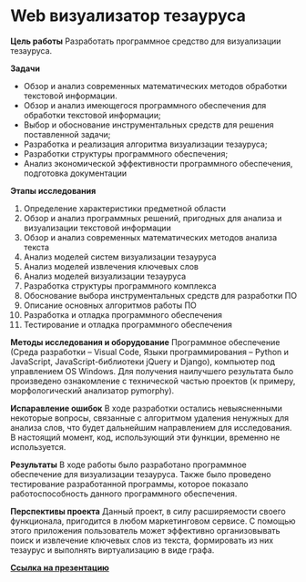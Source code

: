 # Web визуализатор тезауруса

**Цель работы** 
Разработать программное средство для визуализации тезауруса. 

**Задачи**
- Обзор и анализ современных математических методов обработки текстовой информации.
- Обзор и анализ имеющегося программного обеспечения для обработки текстовой информации;
- Выбор и обоснование инструментальных средств для решения поставленной задачи; 
- Разработка и реализация алгоритма визуализации тезауруса;
- Разработки структуры программного обеспечения;
- Анализ экономической эффективности программного обеспечения, подготовка документации

**Этапы исследования**
1) Определение характеристики предметной области
2) Обзор и анализ программных решений, пригодных для анализа и визуализации текстовой информации
3) Обзор и анализ современных математических методов анализа текста
4) Анализ моделей систем визуализации тезауруса
5) Анализ моделей извлечения ключевых слов
6) Анализ моделей визуализации тезауруса
7) Разработка структуры программного комплекса 
8) Обоснование выбора инструментальных средств для разработки ПО
9) Описание основных алгоритмов работы ПО
10) Разработка и отладка программного обеспечения
11) Тестирование и отладка программного обеспечения

**Методы исследования и оборудование**
Программное обеспечение (Среда разработки – Visual Code, Языки программирования – Python и JavaScript, JavaScript-библиотеки jQuery и Django), компьютер под управлением OS Windows. Для получения наилучшего результата было произведено ознакомление с технической частью проектов (к примеру, морфологический анализатор pymorphy).

**Испаравление ошибок**
В ходе разработки остались невыясненными некоторые вопросы, связанные с алгоритмом удаления ненужных для анализа слов, что будет дальнейшим направлением для исследования. В настоящий момент, код, использующий эти функции, временно не используется. 

**Результаты**
В ходе работы было разработано программное обеспечение для визуализации тезауруса. Также было проведено тестирование разработанной программы, которое показало работоспособность данного программного обеспечения. 

**Перспективы проекта**
Данный проект, в силу расширяемости своего функционала, пригодится в любом маркетинговом сервисе. С помощью этого приложения пользователь может эффективно организовывать поиск и извлечение ключевых слов из текста, формировать из них тезаурус и выполнять виртуализацию в виде графа.

[**Ссылка на презентацию**](/Docs/Хрулёв_Анатолий_Сергеевич_Шевцов_Владислав_Сергеевич_презентация_ИТ.pdf)




